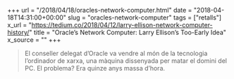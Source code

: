 +++
url = "/2018/04/18/oracles-network-computer.html"
date = "2018-04-18T14:31:00+00:00"
slug = "oracles-network-computer"
tags = ["retalls"]
x_url = "https://tedium.co/2018/04/12/larry-ellison-network-computer-history/"
title = "Oracle’s Network Computer: Larry Ellison’s Too-Early Idea"
x_source = ""
+++


> El conseller delegat d’Oracle va vendre al món de la tecnologia l’ordinador de xarxa, una màquina dissenyada per matar el domini del PC. El problema? Era quinze anys massa d’hora.

